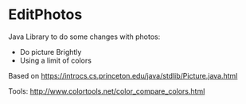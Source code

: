 # EditPhotos
Java Library to do some changes with photos:
- Do picture Brightly
- Using a limit of colors

Based on https://introcs.cs.princeton.edu/java/stdlib/Picture.java.html

Tools:
http://www.colortools.net/color_compare_colors.html
